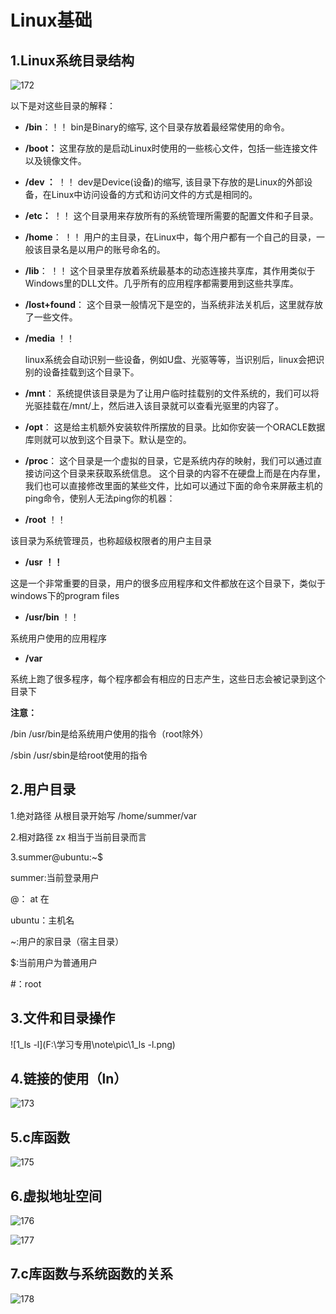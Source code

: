 #  Linux基础

## 1.Linux系统目录结构

![172](F:\学习专用\note\pic\172.png)

 以下是对这些目录的解释：

- **/bin**：！！
  bin是Binary的缩写, 这个目录存放着最经常使用的命令。

- **/boot：**
   这里存放的是启动Linux时使用的一些核心文件，包括一些连接文件以及镜像文件。

- **/dev ：** ！！
  dev是Device(设备)的缩写, 该目录下存放的是Linux的外部设备，在Linux中访问设备的方式和访问文件的方式是相同的。

- **/etc：** ！！
   这个目录用来存放所有的系统管理所需要的配置文件和子目录。

- **/home**： ！！
   用户的主目录，在Linux中，每个用户都有一个自己的目录，一般该目录名是以用户的账号命名的。

- **/lib**： ！！
   这个目录里存放着系统最基本的动态连接共享库，其作用类似于Windows里的DLL文件。几乎所有的应用程序都需要用到这些共享库。

- **/lost+found**：
   这个目录一般情况下是空的，当系统非法关机后，这里就存放了一些文件。

- **/media**      ！！

   linux系统会自动识别一些设备，例如U盘、光驱等等，当识别后，linux会把识别的设备挂载到这个目录下。

- **/mnt**：
   系统提供该目录是为了让用户临时挂载别的文件系统的，我们可以将光驱挂载在/mnt/上，然后进入该目录就可以查看光驱里的内容了。

- **/opt**：
   这是给主机额外安装软件所摆放的目录。比如你安装一个ORACLE数据库则就可以放到这个目录下。默认是空的。

- **/proc**：
   这个目录是一个虚拟的目录，它是系统内存的映射，我们可以通过直接访问这个目录来获取系统信息。
   这个目录的内容不在硬盘上而是在内存里，我们也可以直接修改里面的某些文件，比如可以通过下面的命令来屏蔽主机的ping命令，使别人无法ping你的机器：

- **/root**  ！！

该目录为系统管理员，也称超级权限者的用户主目录

- **/usr**  **！！**

这是一个非常重要的目录，用户的很多应用程序和文件都放在这个目录下，类似于windows下的program files

- **/usr/bin** ！！

系统用户使用的应用程序

- **/var**

系统上跑了很多程序，每个程序都会有相应的日志产生，这些日志会被记录到这个目录下

**注意：**

/bin  /usr/bin是给系统用户使用的指令（root除外）

/sbin /usr/sbin是给root使用的指令

## 2.用户目录

1.绝对路径 从根目录开始写 /home/summer/var

2.相对路径 zx 相当于当前目录而言

3.summer@ubuntu:~$

summer:当前登录用户

@： at 在 

ubuntu：主机名

~:用户的家目录（宿主目录）

$:当前用户为普通用户

#：root

## 3.文件和目录操作

![1_ls -l](F:\学习专用\note\pic\1_ls -l.png)

## 4.链接的使用（ln）

![173](F:\学习专用\note\pic\173.png)

## 5.c库函数

![175](F:\学习专用\note\pic\175.png)

## 6.虚拟地址空间

![176](F:\学习专用\note\pic\176.png)

![177](F:\学习专用\note\pic\177.png)

## 7.c库函数与系统函数的关系

![178](F:\学习专用\note\pic\178.png)

 